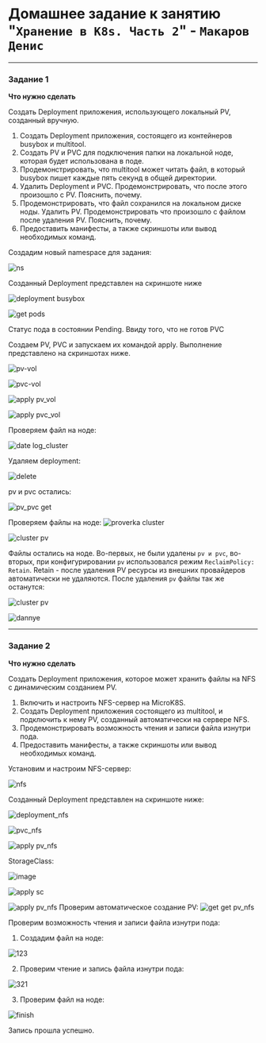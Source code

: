 # Домашнее задание к занятию "`Хранение в K8s. Часть 2`" - `Макаров Денис`

---

### Задание 1

**Что нужно сделать**

Создать Deployment приложения, использующего локальный PV, созданный вручную.

1. Создать Deployment приложения, состоящего из контейнеров busybox и multitool.
2. Создать PV и PVC для подключения папки на локальной ноде, которая будет использована в поде.
3. Продемонстрировать, что multitool может читать файл, в который busybox пишет каждые пять секунд в общей директории. 
4. Удалить Deployment и PVC. Продемонстрировать, что после этого произошло с PV. Пояснить, почему.
5. Продемонстрировать, что файл сохранился на локальном диске ноды. Удалить PV.  Продемонстрировать что произошло с файлом после удаления PV. Пояснить, почему.
5. Предоставить манифесты, а также скриншоты или вывод необходимых команд.

Создадим новый namespace для задания:

![ns](https://github.com/user-attachments/assets/71f0c48a-8664-4d15-9fc8-831a92776e71)

Созданный Deployment представлен на скриншоте ниже

![deployment busybox](https://github.com/user-attachments/assets/b6b8ccee-a48c-425d-a0a3-425e0cc55b75)


![get pods](https://github.com/user-attachments/assets/4c456056-609e-4502-b7f7-4528ad4198e2)

Статус пода в состоянии Pending. Ввиду того, что не готов PVC

Создаем PV, PVC и запускаем их командой apply. Выполнение представлено на скриншотах ниже.

![pv-vol](https://github.com/user-attachments/assets/94207c06-7b02-4c04-9dfe-80a5fd01e939)

![pvc-vol](https://github.com/user-attachments/assets/8c7c4d34-0f6c-4283-b55a-11fb68a80947)

![apply pv_vol](https://github.com/user-attachments/assets/17e48817-4829-40c6-9d74-26796f093291)

![apply pvc_vol](https://github.com/user-attachments/assets/2d34b60c-ac60-40f8-a39c-6216f3478919)

Проверяем файл на ноде:

![date log_cluster](https://github.com/user-attachments/assets/ae2b596e-1b70-4ff6-929c-81618f27774e)

Удаляем deployment:

![delete](https://github.com/user-attachments/assets/9afc4100-c424-448c-80ea-c4df7f79bb78)

pv и pvc остались:

![pv_pvc get](https://github.com/user-attachments/assets/2d4127c3-6970-4a5a-8dce-ad8bc06f83e6)

Проверяем файлы на ноде:
![proverka cluster](https://github.com/user-attachments/assets/19e1815b-0954-4c98-8fd6-a56c8f19c493)

![cluster pv](https://github.com/user-attachments/assets/23f9afef-3dea-4efb-a7e5-068da107f126)

Файлы остались на ноде. Во-первых, не были удалены ```pv и pvc```, во-вторых, при конфигурировании ```pv``` использовался режим ```ReclaimPolicy: Retain```. Retain - после удаления PV ресурсы из внешних провайдеров автоматически не удаляются. После удаления ```pv``` файлы так же останутся:

![cluster pv](https://github.com/user-attachments/assets/220ac7bf-afd1-48dc-9270-b4fb9d4d4672)

![dannye](https://github.com/user-attachments/assets/7ffe29fe-d1f0-4310-8e11-b64c820a240a)

------

### Задание 2

**Что нужно сделать**

Создать Deployment приложения, которое может хранить файлы на NFS с динамическим созданием PV.

1. Включить и настроить NFS-сервер на MicroK8S.
2. Создать Deployment приложения состоящего из multitool, и подключить к нему PV, созданный автоматически на сервере NFS.
3. Продемонстрировать возможность чтения и записи файла изнутри пода. 
4. Предоставить манифесты, а также скриншоты или вывод необходимых команд.

Установим и настроим NFS-сервер:

![nfs](https://github.com/user-attachments/assets/fee67aba-26af-4d0d-8cbf-41e30908fcf9)

Созданный Deployment представлен на скриншоте ниже:

![deployment_nfs](https://github.com/user-attachments/assets/7eec6e52-5566-419b-b66f-77860a47a954)

![pvc_nfs](https://github.com/user-attachments/assets/e91c5cbb-6452-49b7-a94e-c5eed36b2d66)

![apply pv_nfs](https://github.com/user-attachments/assets/78c87274-80cf-4894-b050-4b66470ece12)

StorageClass:

![image](https://github.com/user-attachments/assets/166ba887-1310-49b7-a22c-4eb24d32f64e)

![apply sc](https://github.com/user-attachments/assets/6e4e14d3-e09f-4cae-9132-98c7f7859a6b)

![apply pv_nfs](https://github.com/user-attachments/assets/69b52f16-2943-48d9-a764-3ee293ab9daf)
Проверим автоматическое создание PV:
![get get pv_nfs](https://github.com/user-attachments/assets/beb5ee4f-4a32-44d8-a4cc-bc81b6953779)


Проверим возможность чтения и записи файла изнутри пода:
1. Создадим файл на ноде:

![123](https://github.com/user-attachments/assets/338848c5-2773-4882-9b95-133b2515b69a)

2. Проверим чтение и запись файла изнутри пода:

![321](https://github.com/user-attachments/assets/8e76fc0d-8f78-483b-ab7d-8bb19c2062ed)

3. Проверим файл на ноде:
   
![finish](https://github.com/user-attachments/assets/409e13cf-23c3-4670-a6de-618e6fff8681)


Запись прошла успешно.
